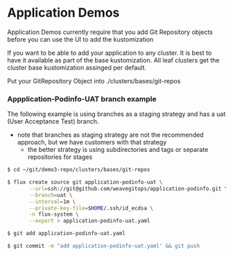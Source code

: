 # Application Demos

Application Demos currently require that you add Git Repository objects before you can use the UI to add the kustomization

If you want to be able to add your application to any cluster. It is best to have it available as part of the base kustomization. All leaf clusters get the cluster base kustomization assinged per default. 

Put your GitRepository Object into ./clusters/bases/git-repos

### Appplication-Podinfo-UAT branch example 

The following example is using branches as a staging strategy and has a uat (User Acceptance Test) branch. 
- note that branches as staging strategy are not the recommended approach, but we have customers with that strategy
  - the better strategy is using subdirectories and tags or separate repositories for stages

```bash
$ cd ~/git/demo3-repo/clusters/bases/git-repos
```
```bash
$ flux create source git application-podinfo-uat \
       --url=ssh://git@github.com/weavegitops/application-podinfo.git \
       --branch=uat \
       --interval=1m \
       --private-key-file=$HOME/.ssh/id_ecdsa \
       -n flux-system \
       --export > application-podinfo-uat.yaml
```
```bash
$ git add application-podinfo-uat.yaml
```
```bash
$ git commit -m "add application-podinfo-uat.yaml' && git push
```
